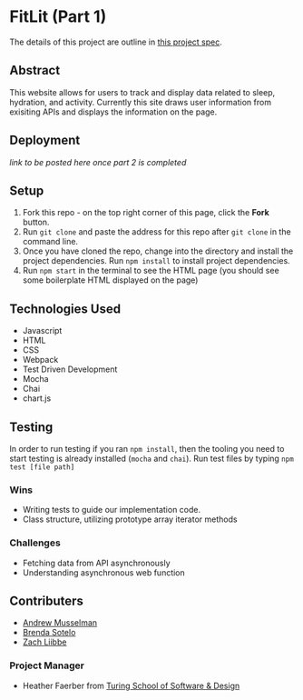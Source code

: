 # FitLit (Part 1)

The details of this project are outline in [this project spec](http://frontend.turing.io/projects/fitlit.html).

## Abstract 
This website allows for users to track and display data related to sleep, hydration, and activity. Currently this site draws user information from exisiting APIs and displays the information on the page.

## Deployment

_link to be posted here once part 2 is completed_

## Setup

1. Fork this repo - on the top right corner of this page, click the **Fork** button.
1. Run `git clone` and paste the address for this repo after `git clone` in the command line.
1. Once you have cloned the repo, change into the directory and install the project dependencies. Run `npm install` to install project dependencies.
1. Run `npm start` in the terminal to see the HTML page (you should see some boilerplate HTML displayed on the page)

## Technologies Used
- Javascript
- HTML
- CSS
- Webpack
- Test Driven Development
- Mocha 
- Chai
- chart.js

## Testing

In order to run testing if you ran `npm install`, then the tooling you need to start testing is already installed (`mocha` and `chai`). Run test files by typing `npm test [file path]`

### Wins
- Writing tests to guide our implementation code.
- Class structure, utilizing prototype array iterator methods
### Challenges
- Fetching data from API asynchronously
- Understanding asynchronous web function


## Contributers
- [Andrew Musselman](https://github.com/Andrew-Musselman)
- [Brenda Sotelo](https://github.com/BrendaSotel0)
- [Zach Liibbe](https://github.com/zliibbe)
  
### Project Manager
 - Heather Faerber from [Turing School of Software & Design](https://frontend.turing.edu/
 )
